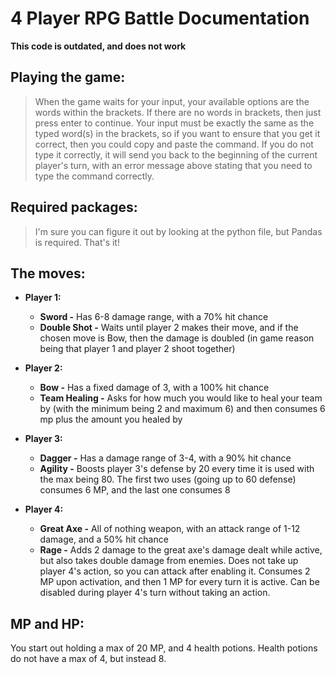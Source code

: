 # 4 Player RPG Battle Documentation
**This code is outdated, and does not work**

## Playing the game:
>When the game waits for your input, your available options are the words within the brackets. If there are no words in brackets, then just press enter
>to continue. Your input must be exactly the same as the typed word(s) in the brackets, so if you want to ensure that you get it correct, then you could
>copy and paste the command. If you do not type it correctly, it will send you back to the beginning of the current player's turn, with an error message
above stating that you need to type the command correctly.

## Required packages:
>I'm sure you can figure it out by looking at the python file, but Pandas is required. That's it!

## The moves:

 - **Player 1:**
    - **Sword -** Has 6-8 damage range, with a 70% hit chance
    - **Double Shot -** Waits until player 2 makes their move, and if the chosen move is Bow, then the damage is doubled (in game reason being that player 1 and player 2 shoot together)

 - **Player 2:**
    - **Bow -** Has a fixed damage of 3, with a 100% hit chance
    - **Team Healing -** Asks for how much you would like to heal your team by (with the minimum being 2 and maximum 6) and then consumes 6 mp plus the amount you healed by

 - **Player 3:**
    - **Dagger -** Has a damage range of 3-4, with a 90% hit chance
    - **Agility -** Boosts player 3's defense by 20 every time it is used with the max being 80. The first two uses (going up to 60 defense) consumes 6 MP, and the last one consumes 8

 - **Player 4:**
    - **Great Axe -** All of nothing weapon, with an attack range of 1-12 damage, and a 50% hit chance
     - **Rage -** Adds 2 damage to the great axe's damage dealt while active, but also takes double damage from enemies. Does not take up player 4's action, so you can attack after enabling it. Consumes 2 MP upon activation, and then 1 MP for every turn it is active. Can be disabled during player 4's turn without taking an action.

## MP and HP:
You start out holding a max of 20 MP, and 4 health potions. Health potions do not have a max of 4, but instead 8.
